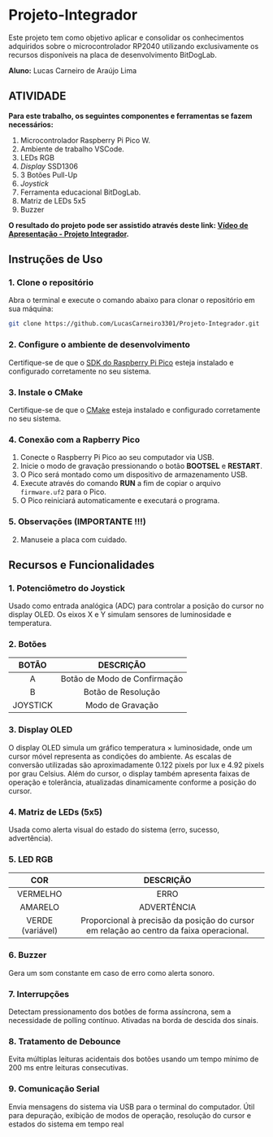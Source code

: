 # Projeto-Integrador
Este projeto tem como objetivo aplicar e consolidar os conhecimentos adquiridos sobre o microcontrolador RP2040 utilizando exclusivamente os recursos disponíveis na placa de desenvolvimento BitDogLab.

__Aluno:__
Lucas Carneiro de Araújo Lima

## ATIVIDADE 

__Para este trabalho, os seguintes componentes e ferramentas se fazem necessários:__
1) Microcontrolador Raspberry Pi Pico W.
2) Ambiente de trabalho VSCode.
3) LEDs RGB
4) _Display_ SSD1306
5) 3 Botões Pull-Up
6) _Joystick_
7) Ferramenta educacional BitDogLab.
8) Matriz de LEDs 5x5
9) Buzzer

__O resultado do projeto pode ser assistido através deste link: [Vídeo de Apresentação - Projeto Integrador](https://youtu.be/kbyInoCkLzw?si=E-TNbJHGJnNWX8GX).__

## Instruções de Uso

### 1. Clone o repositório
Abra o terminal e execute o comando abaixo para clonar o repositório em sua máquina:
```bash
git clone https://github.com/LucasCarneiro3301/Projeto-Integrador.git
```

### 2. Configure o ambiente de desenvolvimento
Certifique-se de que o [SDK do Raspberry Pi Pico](https://github.com/raspberrypi/pico-sdk) esteja instalado e configurado corretamente no seu sistema.

### 3. Instale o CMake
Certifique-se de que o [CMake](https://cmake.org/download/) esteja instalado e configurado corretamente no seu sistema.

### 4. Conexão com a Rapberry Pico
1. Conecte o Raspberry Pi Pico ao seu computador via USB.
2. Inicie o modo de gravação pressionando o botão **BOOTSEL** e **RESTART**.
3. O Pico será montado como um dispositivo de armazenamento USB.
4. Execute através do comando **RUN** a fim de copiar o arquivo `firmware.uf2` para o Pico.
5. O Pico reiniciará automaticamente e executará o programa.

### 5. Observações (IMPORTANTE !!!)
2. Manuseie a placa com cuidado.

## Recursos e Funcionalidades

### 1. Potenciômetro do Joystick
Usado como entrada analógica (ADC) para controlar a posição do cursor no display OLED. Os eixos X e Y simulam sensores de luminosidade e temperatura.

### 2. Botões

| BOTÃO                            | DESCRIÇÃO                                     | 
|:----------------------------------:|:---------------------------------------------:|
| A                                  | Botão de Modo de Confirmação                 | 
| B                                  | Botão de Resolução             | 
| JOYSTICK                                  | Modo de Gravação              | 

### 3. Display OLED
O display OLED simula um gráfico temperatura × luminosidade, onde um cursor móvel representa as condições do ambiente. As escalas de conversão utilizadas são aproximadamente 0.122 pixels por lux e 4.92 pixels por grau Celsius. Além do cursor, o display também apresenta faixas de operação e tolerância, atualizadas dinamicamente conforme a posição do cursor.

### 4. Matriz de LEDs (5x5)
Usada como alerta visual do estado do sistema (erro, sucesso, advertência).

### 5. LED RGB

| COR                            | DESCRIÇÃO                                     | 
|:----------------------------------:|:---------------------------------------------:|
| VERMELHO                                  | ERRO                 | 
| AMARELO                           | ADVERTÊNCIA             | 
| VERDE (variável)                                 | Proporcional à precisão da posição do cursor em relação ao centro da faixa operacional.              | 

### 6. Buzzer
Gera um som constante em caso de erro como alerta sonoro.

### 7. Interrupções
Detectam pressionamento dos botões de forma assíncrona, sem a necessidade de polling contínuo. Ativadas na borda de descida dos sinais.

### 8. Tratamento de Debounce
Evita múltiplas leituras acidentais dos botões usando um tempo mínimo de 200 ms entre leituras consecutivas.

### 9. Comunicação Serial
Envia mensagens do sistema via USB para o terminal do computador. Útil para depuração, exibição de modos de operação, resolução do cursor e estados do sistema em tempo real
